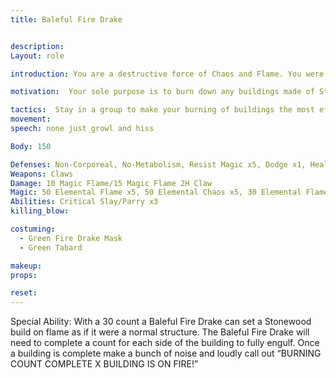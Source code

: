 ```yaml
---
title: Baleful Fire Drake


description: 
Layout: role

introduction: You are a destructive force of Chaos and Flame. You were gifted to the Bloody Fist by the Black Shadow via Ritual to burn their enemies to ashes when conventional means wont work. Stonewood will not burn by normal means but there is nothing your flame cant burn with enough time and rage. The Bloody Fist will issue you orders on who and what to order burn, you will carry out these orders but if the Black Shadow commands your will nothing will change you mind when his majestic commanding voice radiates in your mind

motivation:  Your sole purpose is to burn down any buildings made of Stonewood the Bloody Fist failed to burn before you were summoned. You will kill anyone who gets in your way. You don't chase people down and murder them in cold blood but you will defend yourself and attack when attacked. As long as your contract is completed and buildings are burned your deal with the Black Shadow is complete via the Orcs making a proper sacrifice to summon your power.

tactics:  Stay in a group to make your burning of buildings the most effective. There is strength in numbers. Singled out you aren’t particularly terrifying but as a group of 6 you are mighty. Be imposing and intimidating if people get near you take a defensive stance and roar. Attempt to get the PCs to leave you alone to burn buildings in peace per your contract but they will most likely provoke you with the battlefield chaos going on. If you can't stay together as 6 or some are killed awaiting respawn, move as you can and get to objective points in the camp to set buildings on fire
movement:
speech: none just growl and hiss

Body: 150

Defenses: Non-Corporeal, No-Metabolism, Resist Magic x5, Dodge x1, Healed by Flame/Chaos, Takes Double Damage from Ice/Healing
Weapons: Claws
Damage: 10 Magic Flame/15 Magic Flame 2H Claw
Magic: 50 Elemental Flame x5, 50 Elemental Chaos x5, 30 Elemental Flame x5, 30 Elemental Chaos x5
Abilities: Critical Slay/Parry x3
killing_blow: 

costuming: 
  - Green Fire Drake Mask
  - Green Tabard

makeup:
props: 

reset:
---
```


Special Ability: With a 30 count a Baleful Fire Drake can set a Stonewood build on flame as if it were a normal structure. The Baleful Fire Drake will need to complete a count for each side of the building  to fully engulf. Once a building is complete make a bunch of noise and loudly call out “BURNING COUNT COMPLETE X BUILDING IS ON FIRE!”